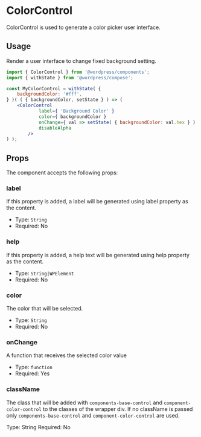 # ColorControl

ColorControl is used to generate a color picker user interface.


## Usage

Render a user interface to change fixed background setting.
```jsx
import { ColorControl } from '@wordpress/components';
import { withState } from '@wordpress/compose';

const MyColorControl = withState( {
	backgroundColor: '#fff',
} )( ( { backgroundColor, setState } ) => (
	<ColorControl
			label={ 'Background Color' }
			color={ backgroundColor }
			onChange={ val => setState( { backgroundColor: val.hex } ) }
			disableAlpha
		/>
) );
```

## Props

The component accepts the following props:

### label

If this property is added, a label will be generated using label property as the content.

- Type: `String`
- Required: No

### help

If this property is added, a help text will be generated using help property as the content.

- Type: `String|WPElement`
- Required: No

### color
The color that will be selected.

- Type: `String`
- Required: No

### onChange

A function that receives the selected color value

- Type: `function`
- Required: Yes

### className

The class that will be added with `components-base-control` and `component-color-control` to the classes of the wrapper div. If no className is passed only `components-base-control` and `component-color-control` are used.

Type: String
Required: No

